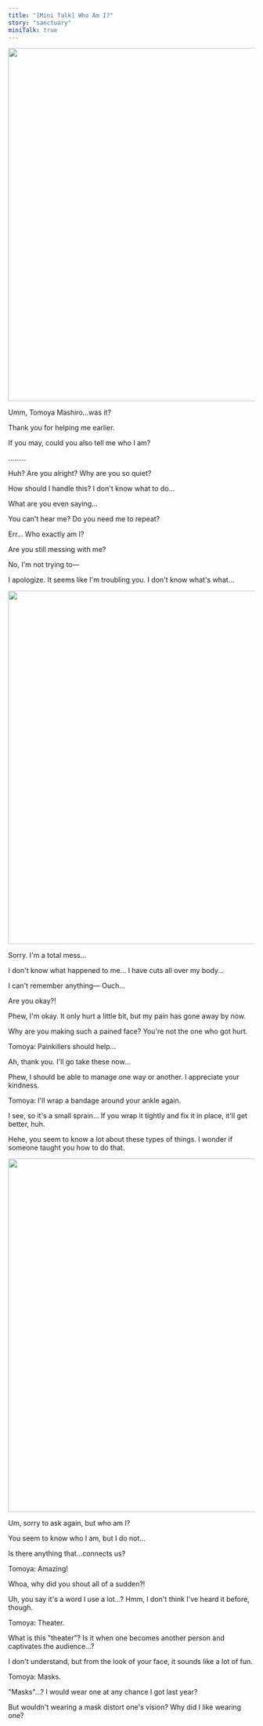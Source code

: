 ```yaml
---
title: "[Mini Talk] Who Am I?"
story: "sanctuary"
miniTalk: true
---
```


<Image src="/img/tl/sanctuary/mini_talk/wataru/2/1.jpg" layout="responsive" width="1560" height="720" quality="100" />

<Bubble character="Wataru">

Umm, Tomoya Mashiro...was it?

Thank you for helping me earlier.

If you may, could you also tell me who I am?

</Bubble>

<div className="minitalk" character="Tomoya">
    <div className="minitalk-option">
        <div className="minitalk-option__header">
            .........
        </div>
        <div className="minitalk-option__body">
<Bubble character="Wataru">

Huh? Are you alright? Why are you so quiet?

How should I handle this? I don't know what to do...

</Bubble>
        </div>
    </div>
    <div className="minitalk-option">
        <div className="minitalk-option__header">
            What are you even saying...
        </div>
        <div className="minitalk-option__body">
<Bubble character="Wataru">

You can't hear me? Do you need me to repeat?
                
Err... Who exactly am I?

</Bubble>
        </div>
    </div>
    <div className="minitalk-option">
        <div className="minitalk-option__header">
            Are you still messing with me?
        </div>
        <div className="minitalk-option__body">
<Bubble character="Wataru">

No, I'm not trying to—

I apologize. It seems like I'm troubling you. I don't know what's what...

</Bubble>
        </div>
    </div>
</div>

<Image src="/img/tl/sanctuary/mini_talk/wataru/2/2.jpg" layout="responsive" width="1560" height="720" quality="100" />

<Bubble character="Wataru">

Sorry. I'm a total mess...

I don't know what happened to me... I have cuts all over my body...

I can't remember anything— Ouch...

</Bubble>



Are you okay?!

Phew, I'm okay. It only hurt a little bit, but my pain has gone away by now.

Why are you making such a pained face? You're not the one who got hurt.

Tomoya: Painkillers should help...

Ah, thank you. I'll go take these now...

Phew, I should be able to manage one way or another. I appreciate your kindness.

Tomoya: I'll wrap a bandage around your ankle again.

I see, so it's a small sprain... If you wrap it tightly and fix it in place, it'll get better, huh.

Hehe, you seem to know a lot about these types of things. I wonder if someone taught you how to do that.

<Image src="/img/tl/sanctuary/mini_talk/wataru/2/3.jpg" layout="responsive" width="1560" height="720" quality="100" />

<Bubble character="Wataru">

Um, sorry to ask again, but who am I?

You seem to know who I am, but I do not...

Is there anything that...connects us?

</Bubble>

Tomoya: Amazing!

Whoa, why did you shout all of a sudden?!

Uh, you say it's a word I use a lot...? Hmm, I don't think I've heard it before, though.

Tomoya: Theater.

What is this "theater"? Is it when one becomes another person and captivates the audience...?

I don't understand, but from the look of your face, it sounds like a lot of fun.

Tomoya: Masks.

"Masks"...? I would wear one at any chance I got last year?

But wouldn't wearing a mask distort one's vision? Why did I like wearing one?

<Credits tl="<a href='https://tomoya.moe'>Ren</a>" tlc="<a href='https://twitter.com/trystofstarrs'>remi</a>" qc="<a href='https://honeyspades.tumblr.com'>honeyspades</a>" />
